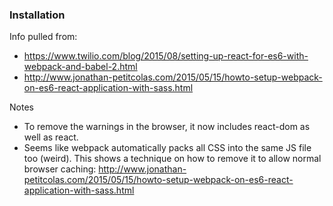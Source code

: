 ### Installation

Info pulled from:
- https://www.twilio.com/blog/2015/08/setting-up-react-for-es6-with-webpack-and-babel-2.html
- http://www.jonathan-petitcolas.com/2015/05/15/howto-setup-webpack-on-es6-react-application-with-sass.html

Notes 

- To remove the warnings in the browser, it now includes react-dom as well as react.
- Seems like webpack automatically packs all CSS into the same JS file too (weird). This shows a technique on how to 
remove it to allow normal browser caching: 
http://www.jonathan-petitcolas.com/2015/05/15/howto-setup-webpack-on-es6-react-application-with-sass.html

